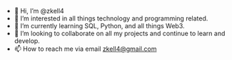 - 👋 Hi, I’m @zkell4 
- 👀 I’m interested in all things technology and programming related.
- 🌱 I’m currently learning SQL, Python, and all things Web3. 
- 💞️ I’m looking to collaborate on all my projects and continue to learn and develop. 
- 📫 How to reach me via email zkell4@gmail.com

<!---
zkell4/zkell4 is a ✨ special ✨ repository because its `README.md` (this file) appears on your GitHub profile.
You can click the Preview link to take a look at your changes.
--->
